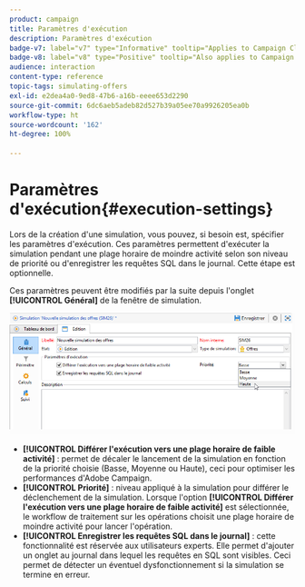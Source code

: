 ```yaml
---
product: campaign
title: Paramètres d'exécution
description: Paramètres d'exécution
badge-v7: label="v7" type="Informative" tooltip="Applies to Campaign Classic v7"
badge-v8: label="v8" type="Positive" tooltip="Also applies to Campaign v8"
audience: interaction
content-type: reference
topic-tags: simulating-offers
exl-id: e2dea4a0-9ed8-47b6-a16b-eeee653d2290
source-git-commit: 6dc6aeb5adeb82d527b39a05ee70a9926205ea0b
workflow-type: ht
source-wordcount: '162'
ht-degree: 100%

---
```


# Paramètres d&#39;exécution{#execution-settings}



Lors de la création d&#39;une simulation, vous pouvez, si besoin est, spécifier les paramètres d&#39;exécution. Ces paramètres permettent d&#39;exécuter la simulation pendant une plage horaire de moindre activité selon son niveau de priorité ou d&#39;enregistrer les requêtes SQL dans le journal. Cette étape est optionnelle.

Ces paramètres peuvent être modifiés par la suite depuis l&#39;onglet **[!UICONTROL Général]** de la fenêtre de simulation.

![](assets/offer_simulation_008.png)

* **[!UICONTROL Différer l&#39;exécution vers une plage horaire de faible activité]** : permet de décaler le lancement de la simulation en fonction de la priorité choisie (Basse, Moyenne ou Haute), ceci pour optimiser les performances d&#39;Adobe Campaign.
* **[!UICONTROL Priorité]** : niveau appliqué à la simulation pour différer le déclenchement de la simulation. Lorsque l&#39;option **[!UICONTROL Différer l&#39;exécution vers une plage horaire de faible activité]** est sélectionnée, le workflow de traitement sur les opérations choisit une plage horaire de moindre activité pour lancer l&#39;opération.
* **[!UICONTROL Enregistrer les requêtes SQL dans le journal]** : cette fonctionnalité est réservée aux utilisateurs experts. Elle permet d&#39;ajouter un onglet au journal dans lequel les requêtes en SQL sont visibles. Ceci permet de détecter un éventuel dysfonctionnement si la simulation se termine en erreur.
